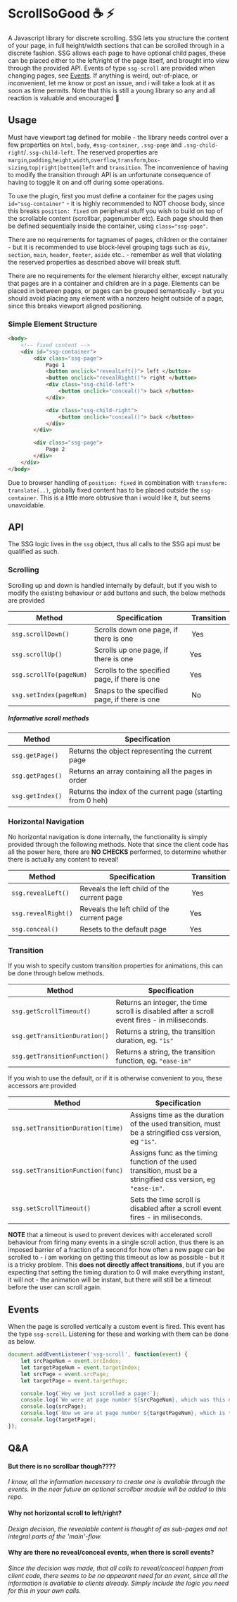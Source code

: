 
# ScrollSoGood :coffee: :zap:

A Javascript library for discrete scrolling. SSG lets you structure the content of your page, in full height/width sections that can be scrolled through in a discrete fashion. SSG allows each page to have optional child pages, these can be placed either to the left/right of the page itself, and brought into view through the provided API. Events of type `ssg-scroll` are provided when changing pages, see [Events](#Events). If anything is weird, out-of-place, or inconvenient, let me know or post an issue, and i will take a look at it as soon as time permits. Note that this is still a young library so any and all reaction is valuable and encouraged :beer:

## Usage

Must have viewport tag defined for mobile - the library needs control over a few properties on `html`, `body`, `#ssg-container`, `.ssg-page` and `.ssg-child-right`/`.ssg-child-left`. The reserved properties are `margin`,`padding`,`height`,`width`,`overflow`,`transform`,`box-sizing`,`top|right|bottom|left` and `transition`. The inconvenience of having to modify the transition through API is an unfortunate consequence of having to toggle it on and off during some operations.

To use the plugin, first you must define a container for the pages using `id="ssg-container"` - it is highly recommended to NOT choose body, since this breaks `position: fixed` on peripheral stuff you wish to build on top of the scrollable content (scrollbar, pagenumber etc). Each page should then be defined sequentially inside the container, using `class="ssg-page"`.

There are no requirements for tagnames of pages, children or the container - but it is recommended to use block-level grouping tags such as `div`, `section`, `main`, `header`, `footer`, `aside` etc.. - remember as well that violating the reserved properties as described above will break stuff.

There are no requirements for the element hierarchy either, except naturally that pages are in a container and children are in a page. Elements can be placed in between pages, or pages can be grouped semantically - but you should avoid placing any element with a nonzero height outside of a page, since this breaks viewport aligned positioning.

### Simple Element Structure

```html
<body>
    <!-- fixed content -->
    <div id="ssg-container">
        <div class="ssg-page">
            Page 1
            <button onclick="revealLeft()"> left </button>
            <button onclick="revealRight()"> right </button>
            <div class="ssg-child-left"> 
                <button onclick="conceal()"> back </button>
            </div>

            <div class="ssg-child-right"> 
                <button onclick="conceal()"> back </button>
            </div>
        </div>

        <div class="ssg-page">
            Page 2
        </div>
    </div>
</body>
```

Due to browser handling of `position: fixed` in combination with `transform: translate(..)`, globally fixed content has to be placed outside the `ssg-container`. This is a little more obtrusive than i would like it, but seems unavoidable.

## API

The SSG logic lives in the `ssg` object, thus all calls to the SSG api must be qualified as such.

### Scrolling

Scrolling up and down is handled internally by default, but if you wish to modify the existing behaviour or add buttons and such, the below methods are provided 

Method | Specification | Transition
-|-|-
`ssg.scrollDown()` | Scrolls down one page, if there is one | Yes
`ssg.scrollUp()` | Scrolls up one page, if there is one | Yes
`ssg.scrollTo(pageNum)` | Scrolls to the specified page, if there is one | Yes
`ssg.setIndex(pageNum)` | Snaps to the specified page, if there is one | No

##### Informative scroll methods
Method | Specification
-|-
`ssg.getPage()` | Returns the object representing the current page
`ssg.getPages()`| Returns an array containing all the pages in order
`ssg.getIndex()` | Returns the index of the current page (starting from 0 heh)

### Horizontal Navigation

No horizontal navigation is done internally, the functionality is simply provided through the following methods. Note that since the client code has all the power here, there are __NO CHECKS__ performed, to determine whether there is actually any content to reveal!

Method | Specification | Transition
-|-|-
`ssg.revealLeft()` | Reveals the left child of the current page | Yes
`ssg.revealRight()` | Reveals the left child of the current page | Yes
`ssg.conceal()` | Resets to the default page | Yes

### Transition

If you wish to specify custom transition properties for animations, this can be done through below methods. 

Method | Specification
-|-
`ssg.getScrollTimeout()` | Returns an integer, the time scroll is disabled after a scroll event fires - in miliseconds.
`ssg.getTransitionDuration()` | Returns a string, the transition duration, eg. `"1s"`
`ssg.getTransitionFunction()` | Returns a string, the transition function, eg. `"ease-in"`

If you wish to use the default, or if it is otherwise convenient to you, these accessors are provided

Method | Specification
-|-
`ssg.setTransitionDuration(time)` | Assigns time as the duration of the used transition, must be a stringified css version, eg `"1s"`.
`ssg.setTransitionFunction(func)` | Assigns func as the timing function of the used transition, must be a stringified css version, eg `"ease-in"`.
`ssg.setScrollTimeout()` | Sets the time scroll is disabled after a scroll event fires - in miliseconds.

__NOTE__ that a timeout is used to prevent devices with accelerated scroll behaviour from firing many events in a single scroll action, thus there is an imposed barrier of a fraction of a second for how often a new page can be scrolled to - i am working on getting this timeout as low as possible - but it is a tricky problem. This __does not directly affect transitions__, but if you are expecting that setting the timing duration to 0 will make everything instant, it will not - the animation will be instant, but there will still be a timeout before the user can scroll again.

## Events

When the page is scrolled vertically a custom event is fired. This event has the type `ssg-scroll`. Listening for these and working with them can be done as below.

```javascript
document.addEventListener('ssg-scroll', function(event) {
    let srcPageNum = event.srcIndex;
    let targetPageNum = event.targetIndex;
    let srcPage = event.srcPage;
    let targetPage = event.targetPage;

    console.log(`Hey we just scrolled a page!`);
    console.log(`We were at page number ${srcPageNum}, which was this node :`);
    console.log(srcPage);
    console.log(`Now we are at page number ${targetPageNum}, which is this node :`);
    console.log(targetPage);    
});
```

## Q&A

#### But there is no scrollbar though????

_I know, all the information necessary to create one is available through the events. In the near future an optional scrollbar module will be added to this repo._

#### Why not horizontal scroll to left/right?

_Design decision, the revealable content is thought of as sub-pages and not integral parts of the 'main'-flow._

#### Why are there no reveal/conceal events, when there is scroll events?

_Since the decision was made, that all calls to reveal/conceal happen from client code, there seems to be no appearant need for an event, since all the information is available to clients already. Simply include the logic you need for this in your own calls._
